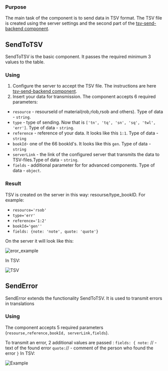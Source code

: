 ### Purpose

The main task of the component is to send data in TSV format. The TSV file is created using the server settings and the second part of the [tsv-send-backend component](https://github.com/texttree/tsv-send-backend/).

## SendToTSV ##

SendToTSV is the basic component. It passes the required minimum 3 values to the table. 

### Using
1. Configure the server to accept the TSV file. The instructions are here [tsv-send-backend component](https://github.com/texttree/tsv-send-backend/).
2. Insert your data for transmission. The component accepts 6 required parameters:
* `resource` - resourseId of material(rob,rlob,rsob and others). Type of data - `string`.
* `type` - type of sending. Now that is `['tn', 'tq', 'sn', 'sq', 'twl', 'err']`. Type of data - `string`.
* `reference` - reference of your data. It looks like this `1:1`. Type of data - `string`
* `bookId`- one of the 66 bookId's. It looks like this `gen`. Type of data - `string`
* `serverLink` - the link of the configured server that transmits the data to TSV-files.Type of data - `string`.
* `fields` - additional parameter for for advanced components. Type of data - `object`.
### Result

TSV is created on the server in this way: resourse/type_bookID. For example:
* `resource='rsob'` 
* `type='err'`
* `reference='1:2'`
* `bookId='gen''`
* `fields: {note: 'note', quote: 'quote'}`

On the server it will look like this:

![eror_example](https://user-images.githubusercontent.com/74174349/120419545-5f235480-c36b-11eb-828e-767b5027b03e.png)

In TSV:

![TSV](https://user-images.githubusercontent.com/74174349/120419901-fc7e8880-c36b-11eb-8af6-bdc4ac8f8dd7.jpg)


## SendError ##

SendError extends the functionality SendToTSV. It is used to transmit errors in translations

### Using

The component accepts 5 required parameters (`resourse,reference,bookId, serverLink,fields`).

To transmit an error, 2 additional values are passed :
 `fields: { note:` // - text of the found error
           `quote:`// - comment of the person who found the error
           `}`
In TSV:

![Example](https://user-images.githubusercontent.com/74174349/120422054-2b96f900-c370-11eb-84d3-421875853791.png)




